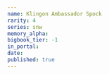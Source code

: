 ```yaml
---
name: Klingon Ambassador Spock
rarity: 4
series: snw
memory_alpha:
bigbook_tier: -1
in_portal:
date:
published: true
---
```



